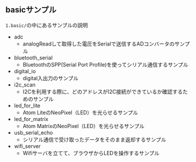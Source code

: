 ## basicサンプル
`1.basic/`の中にあるサンプルの説明

- adc
  - analogReadして取得した電圧をSerialで送信するADコンバータのサンプル
- bluetooth_serial
  - BluetoothのSPP(Serial Port Profile)を使ってシリアル通信するサンプル
- digital_io
  - digital入出力のサンプル
- i2c_scan
  - I2Cを利用する際に、どのアドレスがI2C接続ができているか確認するためのサンプル
- led_for_lite
  - Atom LiteのNeoPixel（LED）を光らせるサンプル
- led_for_matrix
  - Atom MatrixのNeoPixel（LED）を光らせるサンプル
- usb_serial_echo
  - シリアル通信で受け取ったデータをそのまま返却するサンプル
- wifi_server
  - Wifiサーバを立てて、ブラウザからLEDを操作するサンプル
